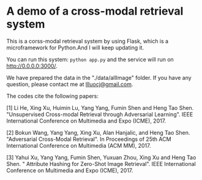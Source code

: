 # A demo of a cross-modal retrieval system

This is a corss-modal retrieval system by using Flask, which is a microframework for Python.And I will keep updating it.

You can run this system:
 `python app.py`
and the service will run on http://0.0.0.0:3000/.

We have prepared the data in the "./data/allImage" folder. If you have any question, please contact me at llluocj@gmail.com. 

The codes cite the following papers: 

[1]  Li He, Xing Xu, Huimin Lu, Yang Yang, Fumin Shen and Heng Tao Shen.  "Unsupervised Cross-modal Retrieval through Adversarial Learning". IEEE International Conference on Multimedia and Expo (ICME), 2017. 

[2]  Bokun Wang, Yang Yang, Xing Xu, Alan Hanjalic, and Heng Tao Shen. "Adversarial Cross-Modal Retrieval". In Proceedings of 25th ACM International Conference on Multimedia (ACM MM), 2017.

[3]  Yahui Xu, Yang Yang, Fumin Shen, Yuxuan Zhou, Xing Xu and Heng Tao Shen. " Attribute Hashing for Zero-Shot Image Retrieval". IEEE International Conference on Multimedia and Expo  (ICME), 2017.
